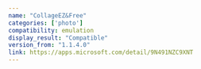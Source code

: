 ```yaml
---
name: "CollageEZ&Free"
categories: ['photo']
compatibility: emulation
display_result: "Compatible"
version_from: "1.1.4.0"
link: https://apps.microsoft.com/detail/9N491NZC9XNT
---
```

